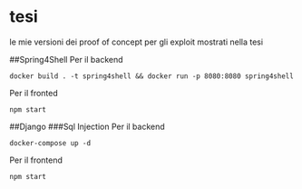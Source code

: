# tesi
le mie versioni dei proof of concept per gli exploit mostrati nella tesi

##Spring4Shell
Per il backend 
```
docker build . -t spring4shell && docker run -p 8080:8080 spring4shell
```
Per il fronted
```
npm start
```

##Django 
###Sql Injection
Per il backend
```
docker-compose up -d
```
Per il frontend 
```
npm start
```
